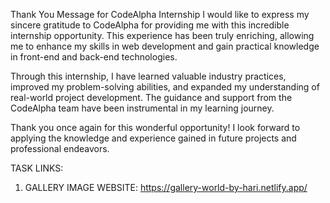 Thank You Message for CodeAlpha Internship
I would like to express my sincere gratitude to CodeAlpha for providing me with this incredible internship opportunity. This experience has been truly enriching, allowing me to enhance my skills in web development and gain practical knowledge in front-end and back-end technologies.

Through this internship, I have learned valuable industry practices, improved my problem-solving abilities, and expanded my understanding of real-world project development. The guidance and support from the CodeAlpha team have been instrumental in my learning journey.

Thank you once again for this wonderful opportunity! I look forward to applying the knowledge and experience gained in future projects and professional endeavors.



TASK LINKS:
  1. GALLERY IMAGE WEBSITE: https://gallery-world-by-hari.netlify.app/
